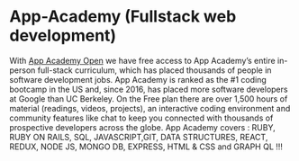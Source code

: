 # App-Academy (Fullstack web development)
With [App Academy Open](https://www.appacademy.io/) we have free access to App Academy’s entire in-person full-stack curriculum, which has placed thousands of people in software development jobs. App Academy is ranked as the #1 coding bootcamp in the US and, since 2016, has placed more software developers at Google than UC Berkeley. On the Free plan there are over 1,500 hours of material (readings, videos, projects), an interactive coding environment and community features like chat to keep you connected with thousands of prospective developers across the globe. App Academy covers : RUBY, RUBY ON RAILS, SQL, JAVASCRIPT,GIT, DATA STRUCTURES, REACT, REDUX, NODE JS, MONGO DB, EXPRESS, HTML & CSS and GRAPH QL !!!
